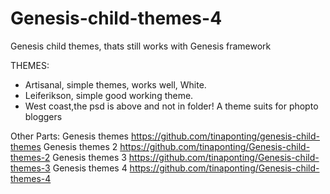 # Genesis-child-themes-4
Genesis child themes, thats still works with Genesis framework

THEMES:
* Artisanal, simple themes, works well, White.
* Leiferikson, simple good working theme.
* West coast,the psd is above and not in folder! A theme suits for phopto bloggers













Other Parts:
Genesis themes https://github.com/tinaponting/genesis-child-themes
Genesis themes 2 https://github.com/tinaponting/Genesis-child-themes-2
Genesis themes 3 https://github.com/tinaponting/Genesis-child-themes-3
Genesis themes 4 https://github.com/tinaponting/Genesis-child-themes-4
